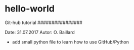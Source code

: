 # hello-world
Git-hub tutorial
################

Date: 31.07.2017
Autor: O. Baillard
- add small python file to learn how to use GitHub/Python